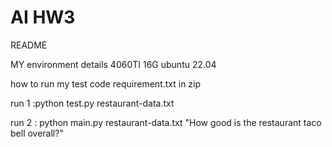 # AI HW3
README

MY environment details
4060TI 16G
ubuntu 22.04



how to run my test code 
requirement.txt in zip

 run 1 :python test.py restaurant-data.txt 
  

 run 2 : python main.py restaurant-data.txt "How good is the restaurant taco bell overall?" 

